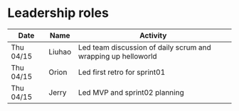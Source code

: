 # Leadership roles

| Date      | Name              | Activity                                               |
|-----------|-------------------|--------------------------------------------------------|
| Thu 04/15 | Liuhao      | Led team discussion of daily scrum and wrapping up helloworld                     | 
| Thu 04/15 | Orion  | Led first retro for sprint01        | 
| Thu 04/15 | Jerry       | Led MVP and sprint02 planning                                  | 
